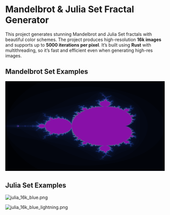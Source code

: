 # Mandelbrot & Julia Set Fractal Generator

This project generates stunning Mandelbrot and Julia Set fractals with beautiful color schemes. The project produces high-resolution **16k images** and supports up to **5000 iterations per pixel**. 
It’s built using **Rust** with multithreading, so it’s fast and efficient even when generating high-res images.

## Mandelbrot Set Examples

![pink_blue_8k.png](images/8k.png)

## Julia Set Examples

![julia_16k_blue.png](images/julia_16k_blue.png)

![julia_16k_blue_lightning.png](images/julia_16k_blue_lightning.png)

